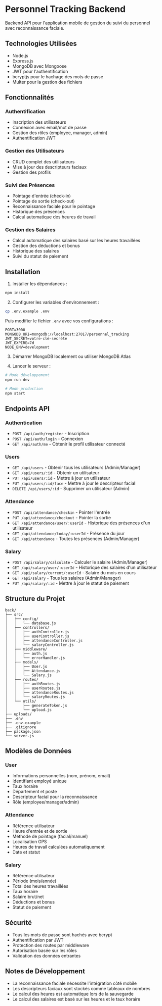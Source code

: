 # Personnel Tracking Backend

Backend API pour l'application mobile de gestion du suivi du personnel avec reconnaissance faciale.

## Technologies Utilisées

- Node.js
- Express.js
- MongoDB avec Mongoose
- JWT pour l'authentification
- bcryptjs pour le hachage des mots de passe
- Multer pour la gestion des fichiers

## Fonctionnalités

### Authentification
- Inscription des utilisateurs
- Connexion avec email/mot de passe
- Gestion des rôles (employee, manager, admin)
- Authentification JWT

### Gestion des Utilisateurs
- CRUD complet des utilisateurs
- Mise à jour des descripteurs faciaux
- Gestion des profils

### Suivi des Présences
- Pointage d'entrée (check-in)
- Pointage de sortie (check-out)
- Reconnaissance faciale pour le pointage
- Historique des présences
- Calcul automatique des heures de travail

### Gestion des Salaires
- Calcul automatique des salaires basé sur les heures travaillées
- Gestion des déductions et bonus
- Historique des salaires
- Suivi du statut de paiement

## Installation

1. Installer les dépendances :
```bash
npm install
```

2. Configurer les variables d'environnement :
```bash
cp .env.example .env
```

Puis modifier le fichier `.env` avec vos configurations :
```
PORT=3000
MONGODB_URI=mongodb://localhost:27017/personnel_tracking
JWT_SECRET=votre-clé-secrète
JWT_EXPIRE=7d
NODE_ENV=development
```

3. Démarrer MongoDB localement ou utiliser MongoDB Atlas

4. Lancer le serveur :
```bash
# Mode développement
npm run dev

# Mode production
npm start
```

## Endpoints API

### Authentication
- `POST /api/auth/register` - Inscription
- `POST /api/auth/login` - Connexion
- `GET /api/auth/me` - Obtenir le profil utilisateur connecté

### Users
- `GET /api/users` - Obtenir tous les utilisateurs (Admin/Manager)
- `GET /api/users/:id` - Obtenir un utilisateur
- `PUT /api/users/:id` - Mettre à jour un utilisateur
- `PUT /api/users/:id/face` - Mettre à jour le descripteur facial
- `DELETE /api/users/:id` - Supprimer un utilisateur (Admin)

### Attendance
- `POST /api/attendance/checkin` - Pointer l'entrée
- `PUT /api/attendance/checkout` - Pointer la sortie
- `GET /api/attendance/user/:userId` - Historique des présences d'un utilisateur
- `GET /api/attendance/today/:userId` - Présence du jour
- `GET /api/attendance` - Toutes les présences (Admin/Manager)

### Salary
- `POST /api/salary/calculate` - Calculer le salaire (Admin/Manager)
- `GET /api/salary/user/:userId` - Historique des salaires d'un utilisateur
- `GET /api/salary/current/:userId` - Salaire du mois en cours
- `GET /api/salary` - Tous les salaires (Admin/Manager)
- `PUT /api/salary/:id` - Mettre à jour le statut de paiement

## Structure du Projet

```
back/
├── src/
│   ├── config/
│   │   └── database.js
│   ├── controllers/
│   │   ├── authController.js
│   │   ├── userController.js
│   │   ├── attendanceController.js
│   │   └── salaryController.js
│   ├── middleware/
│   │   ├── auth.js
│   │   └── errorHandler.js
│   ├── models/
│   │   ├── User.js
│   │   ├── Attendance.js
│   │   └── Salary.js
│   ├── routes/
│   │   ├── authRoutes.js
│   │   ├── userRoutes.js
│   │   ├── attendanceRoutes.js
│   │   └── salaryRoutes.js
│   └── utils/
│       ├── generateToken.js
│       └── upload.js
├── uploads/
├── .env
├── .env.example
├── .gitignore
├── package.json
└── server.js
```

## Modèles de Données

### User
- Informations personnelles (nom, prénom, email)
- Identifiant employé unique
- Taux horaire
- Département et poste
- Descripteur facial pour la reconnaissance
- Rôle (employee/manager/admin)

### Attendance
- Référence utilisateur
- Heure d'entrée et de sortie
- Méthode de pointage (facial/manuel)
- Localisation GPS
- Heures de travail calculées automatiquement
- Date et statut

### Salary
- Référence utilisateur
- Période (mois/année)
- Total des heures travaillées
- Taux horaire
- Salaire brut/net
- Déductions et bonus
- Statut de paiement

## Sécurité

- Tous les mots de passe sont hachés avec bcrypt
- Authentification par JWT
- Protection des routes par middleware
- Autorisation basée sur les rôles
- Validation des données entrantes

## Notes de Développement

- La reconnaissance faciale nécessite l'intégration côté mobile
- Les descripteurs faciaux sont stockés comme tableaux de nombres
- Le calcul des heures est automatique lors de la sauvegarde
- Le calcul des salaires est basé sur les heures et le taux horaire
